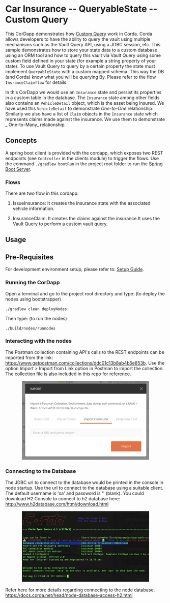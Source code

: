 # Car Insurance -- QueryableState -- Custom Query

This CorDapp demonstrates how [Custom Query](https://docs.r3.com/en/platform/corda/4.8/open-source/api-vault-query.html)
work in Corda. Corda allows developers to have the ability to query the vault using multiple mechanisms such as the
Vault Query API, using a JDBC session, etc. This sample demonstrates how to store your state data to a custom database
using an ORM tool and how to query this vault via Vault Query using some custom field defined in your state (for example
a string property of your state). To use Vault Query to query by a certain property the state must implement
`QueryableState` with a custom mapped schema. This way the DB (and Corda) know what you will be querying By. Please
refer to the flow `InsranceClaimflow` for details.

In this CorDapp we would use an `Insurance` state and persist its properties in a custom table in the database.
The `Insurance` state among other fields also contains an `VehicleDetail` object, which is the asset being insured. We
have used this `VehicleDetail` to demonstrate _One-to-One_ relationship. Similarly we also have a list of `Claim`
objects in the `Insurance` state which represents claims made against the insurance. We use them to demonstrate _
One-to-Many_ relationship.

## Concepts

A spring boot client is provided with the cordapp, which exposes two REST endpoints
(see `Controller` in the clients module) to trigger the flows. Use the command `./gradlew bootRun` in the project root
folder to run the [Spring Boot Server](https://spring.io/projects/spring-boot#overview).

### Flows

There are two flow in this cordapp:

1. IssueInsurance: It creates the insurance state with the associated vehicle information.

2. InsuranceClaim: It creates the claims against the insurance.It uses the Vault Query to perform a custom vault query.

## Usage

## Pre-Requisites

For development environment setup, please refer to: [Setup Guide](https://docs.corda.net/getting-set-up.html).

### Running the CorDapp

Open a terminal and go to the project root directory and type: (to deploy the nodes using bootstrapper)

```
./gradlew clean deployNodes
```

Then type: (to run the nodes)

```
./build/nodes/runnodes
```

### Interacting with the nodes

The Postman collection containing API's calls to the REST endpoints can be imported from the
link: https://www.getpostman.com/collections/ddc01c13b8ab4b5e853b. Use the option Import > Import from Link option in
Postman to import the collection. The collection file is also included in this repo for reference.

<p align="center">
<img src="./clients/src/main/resources/static/Postman_screenshot.png" alt="Postman Import Collection" width="400">
</p>

### Connecting to the Database

The JDBC url to connect to the database would be printed in the console in node startup. Use the url to connect to the
database using a suitable client. The default username is 'sa' and password is '' (blank). You could download H2 Console
to connect to h2 database here:
http://www.h2database.com/html/download.html

<p align="center">
  <img src="./clients/src/main/resources/static/JDBC-url.png" alt="Database URL" width="400">
</p>

Refer here for more details regarding connecting to the node database.
https://docs.corda.net/head/node-database-access-h2.html
